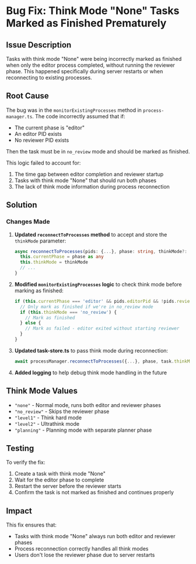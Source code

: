 # Bug Fix: Think Mode "None" Tasks Marked as Finished Prematurely

## Issue Description

Tasks with think mode "None" were being incorrectly marked as finished when only the editor process completed, without running the reviewer phase. This happened specifically during server restarts or when reconnecting to existing processes.

## Root Cause

The bug was in the `monitorExistingProcesses` method in `process-manager.ts`. The code incorrectly assumed that if:
- The current phase is "editor"
- An editor PID exists
- No reviewer PID exists

Then the task must be in `no_review` mode and should be marked as finished.

This logic failed to account for:
1. The time gap between editor completion and reviewer startup
2. Tasks with think mode "None" that should run both phases
3. The lack of think mode information during process reconnection

## Solution

### Changes Made

1. **Updated `reconnectToProcesses` method** to accept and store the `thinkMode` parameter:
   ```typescript
   async reconnectToProcesses(pids: {...}, phase: string, thinkMode?: string) {
     this.currentPhase = phase as any
     this.thinkMode = thinkMode
     // ...
   }
   ```

2. **Modified `monitorExistingProcesses` logic** to check think mode before marking as finished:
   ```typescript
   if (this.currentPhase === 'editor' && pids.editorPid && !pids.reviewerPid) {
     // Only mark as finished if we're in no_review mode
     if (this.thinkMode === 'no_review') {
       // Mark as finished
     } else {
       // Mark as failed - editor exited without starting reviewer
     }
   }
   ```

3. **Updated task-store.ts** to pass think mode during reconnection:
   ```typescript
   await processManager.reconnectToProcesses({...}, phase, task.thinkMode)
   ```

4. **Added logging** to help debug think mode handling in the future

## Think Mode Values

- `"none"` - Normal mode, runs both editor and reviewer phases
- `"no_review"` - Skips the reviewer phase
- `"level1"` - Think hard mode
- `"level2"` - Ultrathink mode
- `"planning"` - Planning mode with separate planner phase

## Testing

To verify the fix:
1. Create a task with think mode "None"
2. Wait for the editor phase to complete
3. Restart the server before the reviewer starts
4. Confirm the task is not marked as finished and continues properly

## Impact

This fix ensures that:
- Tasks with think mode "None" always run both editor and reviewer phases
- Process reconnection correctly handles all think modes
- Users don't lose the reviewer phase due to server restarts